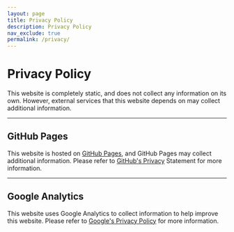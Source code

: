 ```yaml
---
layout: page  
title: Privacy Policy  
description: Privacy Policy 
nav_exclude: true
permalink: /privacy/  
---
```


# Privacy Policy  

This website is completely static, and does not collect any information on its own. However, external services that this website depends on may collect additional information.  

---

## GitHub Pages  

This website is hosted on [GitHub Pages], and GitHub Pages may collect additional information. Please refer to [GitHub's Privacy] Statement for more information.  

---

## Google Analytics  

This website uses Google Analytics to collect information to help improve this website. Please refer to [Google's Privacy Policy] for more information.  


[GitHub Pages]:  https://pages.github.com/  
[GitHub's Privacy]:  https://help.github.com/en/articles/github-privacy-statement  
[Google's Privacy Policy]:  https://policies.google.com/privacy  